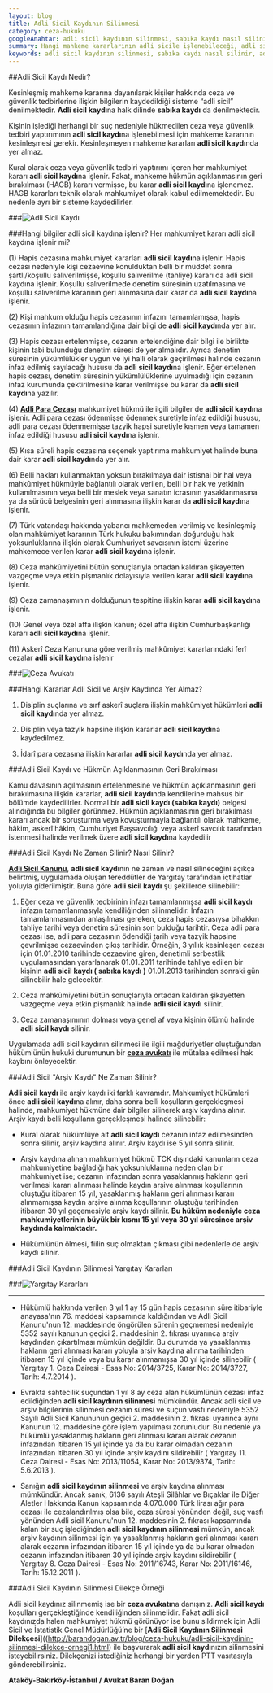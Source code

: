 ```yaml
---
layout: blog
title: Adli Sicil Kaydının Silinmesi
category: ceza-hukuku
googleAnahtar: adli sicil kaydının silinmesi, sabıka kaydı nasıl silinir, adli sicil kaydı silme dilekçe örneği, Ceza avukatı, bakırköy avukat, ataköy avukat, 
summary: Hangi mahkeme kararlarının adli sicile işlenebileceği, adli sicil kaydının silinmesi, nasıl ve ne zaman adli sicil kaydı bilgilerinin silineceği, adli sicil kaydının silinmesine dair dilekçe örneğine kısaca yer verilmiştir.
keywords: adli sicil kaydının silinmesi, sabıka kaydı nasıl silinir, adli sicil kaydı silme dilekçe örneği, Ceza avukatı, bakırköy avukat, ataköy avukat, ağır ceza avukatı
---
```



##Adli Sicil Kaydı Nedir?


Kesinleşmiş mahkeme kararına dayanılarak kişiler hakkında ceza ve güvenlik tedbirlerine ilişkin bilgilerin kaydedildiği sisteme “adli sicil” denilmektedir. **Adli sicil kaydı**na halk dilinde **sabıka kaydı** da denilmektedir.

Kişinin işlediği herhangi bir suç nedeniyle hükmedilen ceza veya güvenlik tedbiri yaptırımının **adli sicil kaydı**na işlenebilmesi için mahkeme kararının kesinleşmesi gerekir. Kesinleşmeyen mahkeme kararları **adli sicil kaydı**nda yer almaz. 

Kural olarak ceza veya güvenlik tedbiri yaptırımı içeren her mahkumiyet kararı **adli sicil kaydı**na işlenir. Fakat, mahkeme hükmün açıklanmasının geri bırakılması (HAGB) kararı vermişse, bu karar **adli sicil kaydı**na işlenemez. HAGB kararları teknik olarak mahkumiyet olarak kabul edilmemektedir. Bu nedenle ayrı bir sisteme kaydedilirler.

###![Adli Sicil Kaydı](https://camo.githubusercontent.com/b98741a6baafa2e204f110778f86332a1e68e101/687474703a2f2f692e68697a6c69726573696d2e636f6d2f6e677a5a7a522e6a7067 "Adli Sicil Kaydının Silinmesi")

###Hangi bilgiler adli sicil kaydına işlenir? Her mahkumiyet kararı adli sicil kaydına işlenir mi?


(1) Hapis cezasına mahkumiyet kararları **adli sicil kaydı**na işlenir. Hapis cezası nedeniyle kişi cezaevine konulduktan belli bir müddet sonra şartlı/koşullu salıverilmişse, koşullu salıverilme (tahliye) kararı da adli sicil kaydına işlenir. Koşullu salıverilmede denetim süresinin uzatılmasına ve koşullu salıverilme kararının geri alınmasına dair karar da **adli sicil kaydı**na işlenir.

(2) Kişi mahkum olduğu hapis cezasının infazını tamamlamışsa, hapis cezasının infazının tamamlandığına dair bilgi de **adli sicil kaydı**nda yer alır.

(3) Hapis cezası ertelenmişse, cezanın ertelendiğine dair bilgi ile birlikte kişinin tabi bulunduğu denetim süresi de yer almalıdır.  Ayrıca denetim süresinin yükümlülükler uygun ve iyi halli olarak geçirilmesi halinde cezanın infaz edilmiş sayılacağı hususu da **adli sicil kaydı**na işlenir. Eğer ertelenen hapis cezası, denetim süresinin yükümlülüklerine uyulmadığı için cezanın infaz kurumunda çektirilmesine karar verilmişse bu karar da **adli sicil kaydı**na yazılır.

(4) [**Adli Para Cezası**](http://barandogan.av.tr/blog/ceza-hukuku/adli-para-cezasi.html) mahkumiyet hükmü ile ilgili bilgiler de **adli sicil kaydı**na işlenir. Adli para cezası ödenmişse ödenmek suretiyle infaz edildiği hususu, adli para cezası ödenmemişse tazyik hapsi suretiyle kısmen veya tamamen infaz edildiği hususu **adli sicil kaydı**na işlenir. 

(5) Kısa süreli hapis cezasına seçenek yaptırıma mahkumiyet halinde buna dair karar **adli sicil kaydı**nda yer alır.

(6) Belli hakları kullanmaktan yoksun bırakılmaya dair istisnai bir hal veya mahkûmiyet hükmüyle bağlantılı olarak verilen, belli bir hak ve yetkinin kullanılmasının veya belli bir meslek veya sanatın icrasının yasaklanmasına ya da sürücü belgesinin geri alınmasına ilişkin karar da **adli sicil kaydı**na işlenir.

 (7) Türk vatandaşı hakkında yabancı mahkemeden verilmiş ve kesinleşmiş olan mahkûmiyet kararının Türk hukuku bakımından doğurduğu hak yoksunluklarına ilişkin olarak Cumhuriyet savcısının istemi üzerine mahkemece verilen karar **adli sicil kaydı**na işlenir.
 
(8) Ceza mahkûmiyetini bütün sonuçlarıyla ortadan kaldıran şikayetten vazgeçme veya etkin pişmanlık dolayısıyla verilen karar **adli sicil kaydı**na işlenir.

(9) Ceza zamanaşımının dolduğunun tespitine ilişkin karar **adli sicil kaydı**na işlenir.

(10) Genel veya özel affa ilişkin kanun; özel affa ilişkin Cumhurbaşkanlığı kararı **adli sicil kaydı**na işlenir.

(11) Askerî Ceza Kanununa göre verilmiş mahkûmiyet kararlarındaki ferî cezalar **adli sicil kaydı**na işlenir


###![Ceza Avukatı](https://camo.githubusercontent.com/4f13bbc78c36fcee083b0278cbe9e789ae42bd96/687474703a2f2f692e68697a6c69726573696d2e636f6d2f6f395a4f47522e6a7067 "Ceza Avukatı")



###Hangi Kararlar Adli Sicil ve Arşiv Kaydında Yer Almaz?


1) Disiplin suçlarına ve sırf askerî suçlara ilişkin mahkûmiyet hükümleri **adli sicil kaydı**nda yer almaz.

2) Disiplin veya tazyik hapsine ilişkin kararlar **adli sicil kaydı**na kaydedilmez.

3) İdarî para cezasına ilişkin kararlar **adli sicil kaydı**nda yer almaz.

###Adli Sicil Kaydı ve Hükmün Açıklanmasının Geri Bırakılması

Kamu davasının açılmasının ertelenmesine ve hükmün açıklanmasının geri bırakılmasına ilişkin
kararlar, **adli sicil kaydı**nda kendilerine mahsus bir bölümde kaydedilirler. Normal bir **adli sicil kaydı (sabıka kaydı)** belgesi alındığında bu bilgiler görünmez. Hükmün açıklanmasının geri bırakılması kararı ancak bir soruşturma veya kovuşturmayla bağlantılı olarak mahkeme, hâkim, askerî hâkim, Cumhuriyet Başsavcılığı veya askerî savcılık tarafından istenmesi halinde verilmek üzere **adli sicil kaydı**na kaydedilir


###Adli Sicil Kaydı Ne Zaman Silinir? Nasıl Silinir?


[**Adli Sicil Kanunu**](http://www.adlisicil.adalet.gov.tr/pdf/Kanun.pdf), **adli sicil kaydı**nın ne zaman ve nasıl silineceğini açıkça belirtmiş, uygulamada oluşan tereddütler de Yargıtay tarafından içtihatlar yoluyla giderilmiştir. Buna göre **adli sicil kaydı** şu şekillerde silinebilir: 



1) Eğer ceza ve güvenlik tedbirinin infazı tamamlanmışsa **adli sicil kaydı** infazın tamamlanmasıyla kendiliğinden silinmelidir. İnfazın tamamlanmasından anlaşılması gereken, ceza hapis cezasıysa bihakkın tahliye tarihi veya denetim süresinin son bulduğu tarihtir. Ceza adli para cezası ise, adli para cezasının ödendiği tarih veya tazyik hapsine çevrilmişse cezaevinden çıkış tarihidir. Örneğin, 3 yıllık kesinleşen cezası için 01.01.2010 tarihinde cezaevine giren, denetimli serbestlik uygulamasından yararlanarak 01.01.2011 tarihinde tahliye edilen bir kişinin **adli sicil kaydı ( sabıka kaydı )** 01.01.2013 tarihinden sonraki gün silinebilir hale gelecektir.

2) Ceza mahkûmiyetini bütün sonuçlarıyla ortadan kaldıran şikayetten vazgeçme veya etkin pişmanlık halinde **adli sicil kaydı** silinir.

3) Ceza zamanaşımının dolması veya genel af veya kişinin ölümü halinde **adli sicil kaydı** silinir.

Uygulamada adli sicil kaydının silinmesi ile ilgili mağduriyetler oluştuğundan hükümlünün hukuki durumunun bir [**ceza avukatı**](http://barandogan.av.tr/blog/ceza-hukuku/ceza-avukatinin-islevi.html) ile mütalaa edilmesi hak kaybını önleyecektir.

###Adli Sicil "Arşiv Kaydı" Ne Zaman Silinir?

**Adli sicil kaydı** ile arşiv kaydı iki farklı kavramdır. Mahkumiyet hükümleri önce **adli sicil kaydı**na alınır, daha sonra belli koşulların gerçekleşmesi halinde, mahkumiyet hükmüne dair bilgiler silinerek arşiv kaydına alınır. Arşiv kaydı belli koşulların gerçekleşmesi halinde silinebilir:

* Kural olarak hükümlüye ait **adli sicil kaydı** cezanın infaz edilmesinden sonra silinir, arşiv kaydına alınır. Arşiv kaydı ise 5 yıl sonra silinir. 

* Arşiv kaydına alınan mahkumiyet hükmü TCK dışındaki kanunların ceza mahkumiyetine bağladığı hak yoksunluklarına neden olan bir mahkumiyet ise; cezanın infazından sonra yasaklanmış hakların geri verilmesi kararı alınması halinde kaydın arşive alınması koşullarının oluştuğu itibaren 15 yıl, yasaklanmış hakların geri alınması kararı alınmamışsa kaydın arşive alınma koşullarının oluştuğu tarihinden itibaren 30 yıl geçemesiyle arşiv kaydı silinir. **Bu hüküm nedeniyle ceza mahkumiyetlerinin büyük bir kısmı 15 yıl veya 30 yıl süresince arşiv kaydında kalmaktadır.**

* Hükümlünün ölmesi, fiilin suç olmaktan çıkması gibi nedenlerle de arşiv kaydı silinir.

###Adli Sicil Kaydının Silinmesi Yargıtay Kararları       

###![Yargıtay Kararları](https://camo.githubusercontent.com/2be050aa667abd3bc8a34e3fc9904851c84d4105/687474703a2f2f692e68697a6c69726573696d2e636f6d2f5a5672796e612e6a7067 "Adli Sicil Kaydı Yargıtay Kararları")

----

* Hükümlü hakkında verilen 3 yıl 1 ay 15 gün hapis cezasının süre itibariyle anayasa'nın 76. maddesi kapsamında kaldığından ve Adli Sicil Kanunu'nun 12. maddesinde öngörülen sürenin geçmemesi nedeniyle 5352 sayılı kanunun geçici 2. maddesinin 2. fıkrası uyarınca arşiv kaydından çıkartılması mümkün değildir. Bu durumda ya yasaklanmış hakların geri alınması kararı yoluyla arşiv kaydına alınma tarihinden itibaren 15 yıl içinde veya bu karar alınmamışsa 30 yıl içinde silinebilir ( Yargıtay 1. Ceza Dairesi - Esas No: 2014/3725, Karar No: 2014/3727, Tarih: 4.7.2014 ).


* Evrakta sahtecilik suçundan 1 yıl 8 ay ceza alan hükümlünün cezası infaz edildiğinden **adli sicil kaydının silinmesi** mümkündür. Ancak adli sicil ve arşiv bilgilerinin silinmesi cezanın süresi ve suçun vasfı nedeniyle 5352 Sayılı Adli Sicil Kanununun geçici 2. maddesinin 2. fıkrası uyarınca aynı Kanunun 12. maddesine göre işlem yapılması zorunludur. Bu nedenle ya hükümlü yasaklanmış hakların geri alınması kararı alarak cezanın infazından itibaren 15 yıl içinde ya da bu karar olmadan cezanın infazından itibaren 30 yıl içinde arşiv kaydını sildirebilir ( Yargıtay 11. Ceza Dairesi - Esas No: 2013/11054, Karar No: 2013/9374, Tarih: 5.6.2013 ).


* Sanığın **adli sicil kaydının silinmesi** ve arşiv kaydına alınması mümkündür. Ancak sanık, 6136 sayılı Ateşli Silâhlar ve Bıçaklar ile Diğer Aletler Hakkında Kanun kapsamında 4.070.000 Türk lirası ağır para cezası ile cezalandırılmış olsa bile, ceza süresi yönünden değil, suç vasfı yönünden Adli sicil Kanunu'nun 12. maddesinin 2. fıkrası kapsamında kalan bir suç işlediğinden **adli sicil kaydının silinmesi** mümkün, ancak arşiv kaydının silinmesi için ya yasaklanmış hakların geri alınması kararı alarak cezanın infazından itibaren 15 yıl içinde ya da bu karar olmadan cezanın infazından itibaren 30 yıl içinde arşiv kaydını sildirebilir ( Yargıtay 8. Ceza Dairesi - Esas No: 2011/16743, Karar No: 2011/16146, Tarih: 15.12.2011 ).







###Adli Sicil Kaydının Silinmesi Dilekçe Örneği


Adli sicil kaydınız silinmemiş ise bir **ceza avukatı**na danışınız. **Adli sicil kaydı** koşulları gerçekleştiğinde kendiliğinden silinmelidir. Fakat adli sicil kaydınızda halen mahkumiyet hükmü görünüyor ise bunu sildirmek için Adli Sicil ve İstatistik Genel Müdürlüğü’ne bir [**Adli Sicil Kaydının Silinmesi Dilekçesi**]((http://barandogan.av.tr/blog/ceza-hukuku/adli-sicil-kaydinin-silinmesi-dilekce-ornegi1.html) ile  başvurarak **adli sicil kaydı**nızın silinmesini isteyebilirsiniz. Dilekçenizi istediğiniz herhangi bir yerden PTT vasıtasıyla gönderebilirsiniz. 


**Ataköy-Bakırköy-İstanbul / Avukat Baran Doğan**
